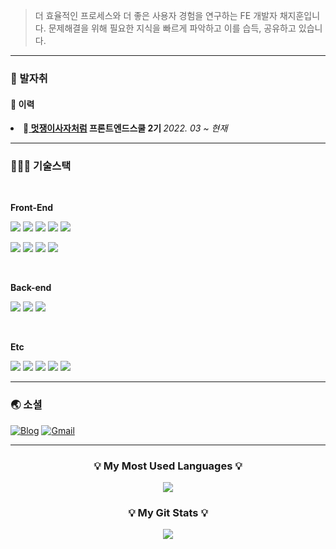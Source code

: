 

> 더 효율적인 프로세스와  더 좋은 사용자 경험을 연구하는 FE 개발자 채지훈입니다. 문제해결을 위해 필요한 지식을 빠르게 파악하고 이를 습득, 공유하고 있습니다.
---

<h3>👣 발자취</h3>
<h4>📌 이력</h4
<ul>
  <li>🦁<strong><a href="https://www.likelion.net/"> 멋쟁이사자처럼</a> 프론트엔드스쿨 2기 </strong><i>2022. 03 ~ 현재</i></li>
</ul>

---

<h3>🧑🏻‍💻 기술스택</h3>

<br>

**Front-End**

<a><img src="https://img.shields.io/badge/html5-E34F26?style=for-the-badge&logo=html5&logoColor=white"></a>
<a><img src="https://img.shields.io/badge/css-1572B6?style=for-the-badge&logo=css3&logoColor=white"></a>
<a><img src="https://img.shields.io/badge/bootstrap-7952B3?style=for-the-badge&logo=bootstrap&logoColor=white"></a>
<a><img src="https://img.shields.io/badge/Sass-cc6699?style=for-the-badge&logo=Sass&logoColor=white"></a>
<a><img src="https://img.shields.io/badge/tailwind-06B6D4?style=for-the-badge&logo=tailwind&logoColor=white"></a> 

<a><img src="https://img.shields.io/badge/javascript-F7DF1E?style=for-the-badge&logo=javascript&logoColor=black"></a>
<a><img src="https://img.shields.io/badge/jquery-0769AD?style=for-the-badge&logo=jquery&logoColor=white"></a>
<a><img src="https://img.shields.io/badge/react-61DAFB?style=for-the-badge&logo=react&logoColor=black"></a>
<a><img src="https://img.shields.io/badge/redux-764ABC?style=for-the-badge&logo=Redux&logoColor=white"></a>

<br>

**Back-end**

<a><img src="https://img.shields.io/badge/mongoDB-47A248?style=for-the-badge&logo=MongoDB&logoColor=white"></a>
<a><img src="https://img.shields.io/badge/firebase-FFCA28?style=for-the-badge&logo=firebase&logoColor=white"></a>
<a><img src="https://img.shields.io/badge/node.js-339933?style=for-the-badge&logo=Node.js&logoColor=white"></a>

<br>

**Etc**

<a><img src="https://img.shields.io/badge/github-181717?style=for-the-badge&logo=github&logoColor=white"></a>
<a><img src="https://img.shields.io/badge/git-F05032?style=for-the-badge&logo=git&logoColor=white"></a>
<a><img src="https://img.shields.io/badge/Notion-000000?style=for-the-badge&logo=Notion&logoColor=white"></a>
<a><img src="https://img.shields.io/badge/Figma-F24E1E?style=for-the-badge&logo=Figma&logoColor=white"></a>
<a><img src="https://img.shields.io/badge/Jira-0052CC?style=for-the-badge&logo=Jira&logoColor=white"></a>







---

<h3>🌏 소셜 </h3>

[![Blog](https://img.shields.io/badge/blog-black?logo=github)](https://velog.io/@hoonn94)
[![Gmail](https://img.shields.io/badge/Gmail-EA4335?style=flat-square&logo=Gmail&logoColor=white)](mailto:hoonn94@gmail.com)

---

<h3 align="center">💡 My Most Used Languages 💡</h3>
<p align="center">
  <a href="https://github.com/jihoon-chae">
    <img align="center" src="https://github-readme-stats.vercel.app/api/top-langs/?username=jihoon-chae&layout=compact&show_icons=${아이콘 보여줄지}&show_owner=ture&hide_title=ture&theme=nord&hide=${가리고 싶은 언어}" />
  </a>
</p>
<h3 align="center">💡 My Git Stats 💡</h3>
<p align="center">
  <a href="https://github.com/jihoon-chae">
    <img align="center" src="https://github-readme-stats.vercel.app/api?username=jihoon-chae&hide=${가릴항목}&hide_title=ture&show_icons=${깃아이콘표시}&include_all_commits=ture&theme=nord}" />
  </a>
</p>


